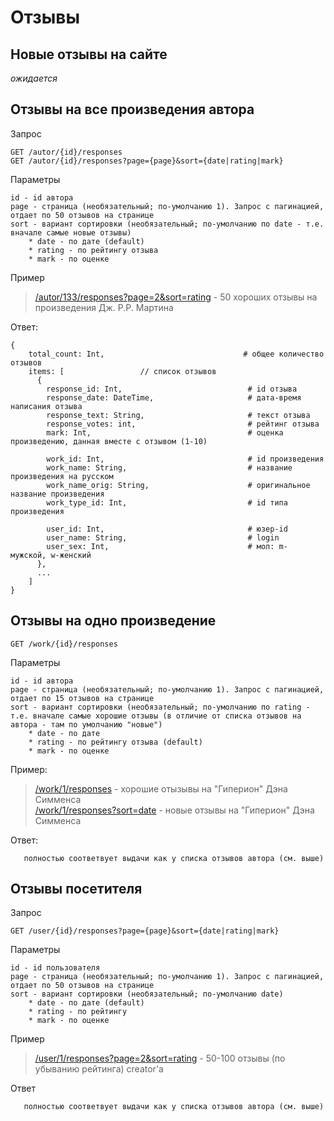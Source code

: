 
# Отзывы

## Новые отзывы на сайте
*ожидается*


## Отзывы на все произведения автора

Запрос
```
GET /autor/{id}/responses
GET /autor/{id}/responses?page={page}&sort={date|rating|mark}
```

Параметры
```
id - id автора
page - страница (необязательный; по-умолчанию 1). Запрос с пагинацией, отдает по 50 отзывов на странице
sort - вариант сортировки (необязательный; по-умолчанию по date - т.е. вначале самые новые отзывы)
    * date - по дате (default)
    * rating - по рейтингу отзыва
    * mark - по оценке
```

Пример
> [/autor/133/responses?page=2&sort=rating](https://api.fantlab.ru/autor/133/responses?sort=rating) - 50 хороших отзывы на произведения Дж. Р.Р. Мартина

Ответ:
```
{
    total_count: Int,                               # общее количество отзывов
    items: [                 // список отзывов
      {
        response_id: Int,                            # id отзыва
        response_date: DateTime,                     # дата-время написания отзыва
        response_text: String,                       # текст отзыва
        response_votes: int,                         # рейтинг отзыва
        mark: Int,                                   # оценка произведению, данная вместе с отзывом (1-10)

        work_id: Int,                                # id произведения
        work_name: String,                           # название произведения на русском
        work_name_orig: String,                      # оригинальное название произведения
        work_type_id: Int,                           # id типа произведения

        user_id: Int,                                # юзер-id
        user_name: String,                           # login
        user_sex: Int,                               # мол: m- мужской, w-женский
      },
      ...
    ]
}
```


## Отзывы на одно произведение

```
GET /work/{id}/responses
```

Параметры
```
id - id автора
page - страница (необязательный; по-умолчанию 1). Запрос с пагинацией, отдает по 15 отзывов на странице
sort - вариант сортировки (необязательный; по-умолчанию по rating - т.е. вначале самые хорошие отзывы (в отличие от списка отзывов на автора - там по умолчанию "новые")
    * date - по дате
    * rating - по рейтингу отзыва (default)
    * mark - по оценке
```

Пример:
> [/work/1/responses](https://api.fantlab.ru/work/1/responses) - хорошие отызывы на "Гиперион" Дэна Симменса  
> [/work/1/responses?sort=date](https://api.fantlab.ru/work/1/responses?sort=date) - новые отзывы на "Гиперион" Дэна Симменса

Ответ:
```
   полностью соответвует выдачи как у списка отзывов автора (см. выше)
```


## Отзывы посетителя

Запрос
```
GET /user/{id}/responses?page={page}&sort={date|rating|mark}
```

Параметры
```
id - id пользователя
page - страница (необязательный; по-умолчанию 1). Запрос с пагинацией, отдает по 50 отзывов на странице
sort - вариант сортировки (необязательный; по-умолчанию date)
    * date - по дате (default)
    * rating - по рейтингу
    * mark - по оценке
```

Пример
> [/user/1/responses?page=2&sort=rating](https://api.fantlab.ru/user/1/responses?page=2&sort=rating) - 50-100 отзывы (по убыванию рейтинга) creator'а

Ответ
```
   полностью соответвует выдачи как у списка отзывов автора (см. выше)
```

